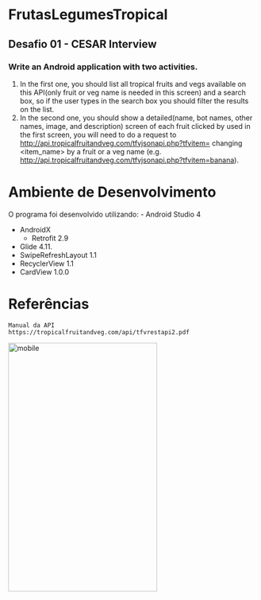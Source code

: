 # FrutasLegumesTropical
## Desafio 01 - CESAR Interview
### Write an Android application with two activities.
1. In the first one, you should list all tropical fruits and vegs available on this API(only fruit or veg name is needed in this screen) and a search box, so if the user types in the search box you should filter the results on the list. 
2. In the second one, you should show a detailed(name, bot names, other names, image, and description) screen of each fruit clicked by used in the first screen, you will need to do a request to http://api.tropicalfruitandveg.com/tfvjsonapi.php?tfvitem=<item name> changing <item_name> by a fruit or a veg name (e.g. http://api.tropicalfruitandveg.com/tfvjsonapi.php?tfvitem=banana).
  
# Ambiente de Desenvolvimento 
 O programa foi desenvolvido utilizando:
 	- Android Studio 4
  - AndroidX
	- Retrofit 2.9
  - Glide 4.11.
  - SwipeRefreshLayout 1.1
  - RecyclerView 1.1
  - CardView 1.0.0

# Referências
	Manual da API
	https://tropicalfruitandveg.com/api/tfvrestapi2.pdf
  
<img src="https://github.com/EdgardOliveira/FrutasLegumesTropical/blob/master/imagens/app.gif" alt="mobile"  height="500" width="300">
